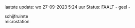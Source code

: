 laatste update: 
wo 27-09-2023  5:24   uur 
Status: FAALT - geel - 
<div class="service R">schijfruimte</div><div class="service R">microstation</div>